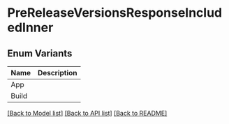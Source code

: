 # PreReleaseVersionsResponseIncludedInner

## Enum Variants

| Name | Description |
|---- | -----|
| App |  |
| Build |  |

[[Back to Model list]](../README.md#documentation-for-models) [[Back to API list]](../README.md#documentation-for-api-endpoints) [[Back to README]](../README.md)


